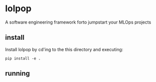 # lolpop
A software engineering framework forto jumpstart your MLOps projects

## install 

Install lolpop by cd'ing to the this directory and executing: 

```
pip install -e .
``` 

## running 

```

